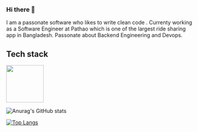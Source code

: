 ### Hi there 👋

I am a passonate software who likes to write clean code .
Currenty working as a Software Engineer at Pathao which is one of the largest ride sharing app in Bangladesh.
Passonate about Backend Engineering and Devops.

## Tech stack

<img src="https://shahriar.vercel.app/tech_stack.svg" width="100" height="100">

![Anurag's GitHub stats](https://github-readme-stats.vercel.app/api?username=devShahriar&show_icons=true&theme=radical)

[![Top Langs](https://github-readme-stats.vercel.app/api/top-langs/?username=devShahriar)](https://github.com/anuraghazra/github-readme-stats)
